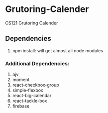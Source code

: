 # Grutoring-Calender
CS121 Grutoring Calender

## Dependencies
1. npm install: will get almost all node modules

### Additional Dependencies:

1. ajv
2. moment
3. react-checkbox-group
4. simple-flexbox
5. react-big-calendar
6. react-tackle-box
7. firebase
